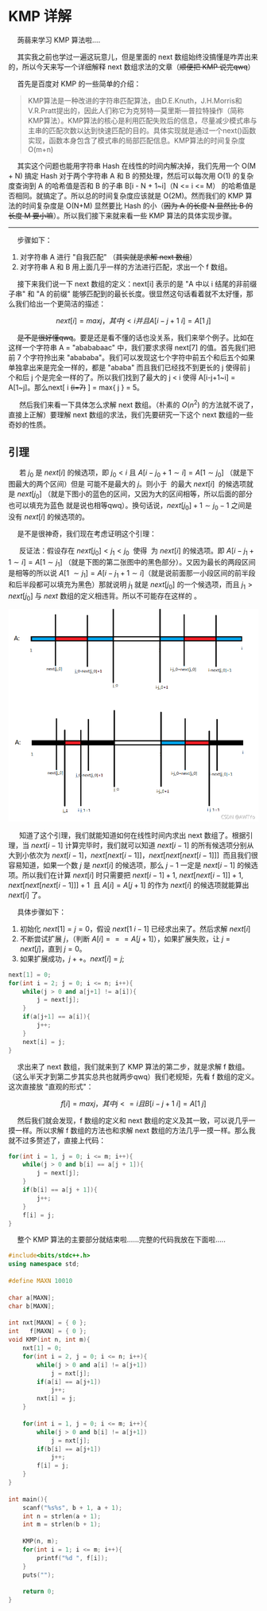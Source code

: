 # KMP 详解

&emsp; 蒟蒻来学习 KMP 算法啦....

&emsp; 其实我之前也学过一遍这玩意儿，但是里面的 next 数组始终没搞懂是咋弄出来的，所以今天来写一个详细解释 next 数组求法的文章（~~顺便把 KMP 说完qwq~~）

&emsp; 首先是百度对 KMP 的一些简单的介绍：

> ​
KMP算法是一种改进的字符串匹配算法，由D.E.Knuth，J.H.Morris和V.R.Pratt提出的，因此人们称它为克努特—莫里斯—普拉特操作（简称KMP算法）。KMP算法的核心是利用匹配失败后的信息，尽量减少模式串与主串的匹配次数以达到快速匹配的目的。具体实现就是通过一个next()函数实现，函数本身包含了模式串的局部匹配信息。KMP算法的时间复杂度O(m+n)

&emsp; ​其实这个问题也能用字符串 Hash 在线性的时间内解决掉，我们先用一个 O(M + N) 搞定 Hash 对于两个字符串 A 和 B 的预处理，然后可以每次用 O(1) 的复杂度查询到 A 的哈希值是否和 B 的子串 B[i - N + 1~i]（N <= i <= M） 的哈希值是否相同。就搞定了。所以总的时间复杂度应该就是 O(2M)。然而我们的 KMP 算法的时间复杂度是 O(N+M) 显然要比 Hash 的小（~~因为 A 的长度 N 显然比 B 的长度 M 要小嘛~~）。所以我们接下来就来看一些 KMP 算法的具体实现步骤。

--------

&emsp; 步骤如下：

1. 对字符串 A 进行 "自我匹配" （~~其实就是求解 next 数组~~）
2. 对字符串 A 和 B 用上面几乎一样的方法进行匹配，求出一个 f 数组。

&emsp; 接下来我们说一下 next 数组的定义：next[i] 表示的是 "A 中以 i 结尾的非前缀子串" 和 "A 的前缀" 能够匹配到的最长长度。很显然这句话看着就不太好懂，那么我们给出一个更简洁的描述：

$$ next[i] = max{ j }， 其中 j < i 并且 A[i - j + 1 ~ i] = A[1 ~ j] $$

&emsp; ~~是不是很好懂qwq~~。要是还是看不懂的话也没关系，我们来举个例子。比如在这样一个字符串 A = "abababaac" 中，我们要求求得 next[7] 的值。首先我们把前 7 个字符拎出来 "abababa"。我们可以发现这七个字符中前五个和后五个如果单独拿出来是完全一样的，都是 "ababa" 而且我们已经找不到更长的 j 使得前 j 个和后 j 个是完全一样的了。所以我们找到了最大的 j < i 使得 A[i-j+1~i] = A[1~j]。那么next[ i ~~(i=7)~~ ] = max{ j } = 5。

&emsp; ​
然后我们来看一下具体怎么求解 next 数组。（朴素的 $O(n^2)$ 的方法就不说了，直接上正解）要理解 next 数组的求法，我们先要研究一下这个 next 数组的一些奇妙的性质。

## 引理

&emsp; ​
若 $j_0$ 是 $next[i]$ 的候选项，即 $j_0 < i$ 且 $A[i -j_0 +1 \sim i] = A[1 \sim j_0]$ （就是下图最大的两个区间）但是 可能不是最大的 $j$。则小于  的最大 $next[i]$  的候选项就是 $next[j_0]$ （就是下图小的蓝色的区间，又因为大的区间相等，所以后面的部分也可以填充为蓝色 就是说也相等qwq）。换句话说，$next[j_0] +1 \sim j_0 - 1$ 之间是没有 $next[i]$ 的候选项的。

&emsp; 是不是很神奇，我们现在考虑证明这个引理：

&emsp; ​
反证法：假设存在 $next[j_0] < j_1 < j_0$  使得  为 $next[i]$ 的候选项。即 $A[i - j_1 + 1 \sim i] = A[1\sim j_1 ]$ （就是下图的第二张图中的黑色部分）。又因为最长的两段区间是相等的所以说 $A[1~\sim j_1] = A[i-j_1+1\sim i]$（就是说前面那一小段区间的前半段和后半段都可以填充为黑色）那就说明 $j_1$ 就是 $next[j_0]$ 的一个候选项，而且 $j_1 > next[j_0]$ 与 $next$ 数组的定义相违背。所以不可能存在这样的 。

​​![](../pic/KMP.png)

&emsp; ​
知道了这个引理，我们就能知道如何在线性时间内求出 next 数组了。根据引理，当 $next[i-1]$ 计算完毕时，我们就可以知道 $next[i-1]$ 的所有候选项分别从大到小依次为 $next[i-1]$，$next[next[i-1]]$，$next[next[next[i-1]]]$  而且我们很容易知道，如果一个数 $j$ 是 $next[i]$ 的候选项，那么 $j-1$ 一定是 $next[i-1]$ 的候选项。所以我们在计算 $next[i]$ 时只需要把 $next[i-1] + 1$, $next[next[i-1]] +1$, $next[next[next[i-1]]] +1$  且 $A[i] = A[j+1]$ 的作为 $next[i]$ 的候选项就能算出 $next[i]$ 了。

​&emsp; 具体步骤如下：

1. 初始化 $next[1] = j = 0$，假设 $next[1~i-1]$ 已经求出来了。然后求解 $next[i]$
2. 不断尝试扩展 $j$，（判断 $A[i] == =A[j+1]$），如果扩展失败，让 $j = next[j]$，直到 $j = 0$。
3. 如果扩展成功，$j++$。$next[i] = j$;


```c++
next[1] = 0;
for(int i = 2; j = 0; i <= n; i++){
    while(j > 0 and a[j+1] != a[i]){
        j = next[j];
    }
    if(a[j+1] == a[i]){
        j++;
    }
    next[i] = j;
}
```

&emsp; 求出来了 next 数组，我们就来到了 KMP 算法的第二步，就是求解 f 数组。（这么半天才到第二步其实总共也就两步qwq）我们老规矩，先看 f 数组的定义。这次直接放 "直观的形式"：

$$  f[i] = max{ j }，其中 j <= i 且 B[i-j+1 ~ i]  =  A[1 ~ j] $$

&emsp; 然后我们就会发现，f 数组的定义和 next 数组的定义及其一致，可以说几乎一摸一样。所以求解 f 数组的方法也和求解 next 数组的方法几乎一摸一样。那么我就不过多赘述了，直接上代码：

```c++
for(int i = 1, j = 0; i <= m; i++){
    while(j > 0 and b[i] == a[j + 1]){
        j = next[j];
    }
    if(b[i] == a[j + 1]){
        j++;
    }
    f[i] = j;
}
```

&emsp;  整个 KMP 算法的主要部分就结束啦......完整的代码我放在下面啦.....

```c++
#include<bits/stdc++.h>
using namespace std;

#define MAXN 10010

char a[MAXN];
char b[MAXN];

int nxt[MAXN] = { 0 };
int   f[MAXN] = { 0 };
void KMP(int n, int m){
	nxt[1] = 0;
	for(int i = 2, j = 0; i <= n; i++){
		while(j > 0 and a[i] != a[j+1])
			j = nxt[j];
		if(a[i] == a[j+1])
			j++;
		nxt[i] = j;
	}
	
	for(int i = 1, j = 0; i <= m; i++){
		while(j > 0 and b[i] != a[j+1])
			j = nxt[j];
		if(b[i] == a[j+1])
			j++;
		f[i] = j;
	}
}

int main(){
	scanf("%s%s", b + 1, a + 1);
	int n = strlen(a + 1);
	int m = strlen(b + 1);
	
	KMP(n, m);
	for(int i = 1; i <= m; i++){
		printf("%d ", f[i]);
	}
	puts("");
	
	return 0;
}
```